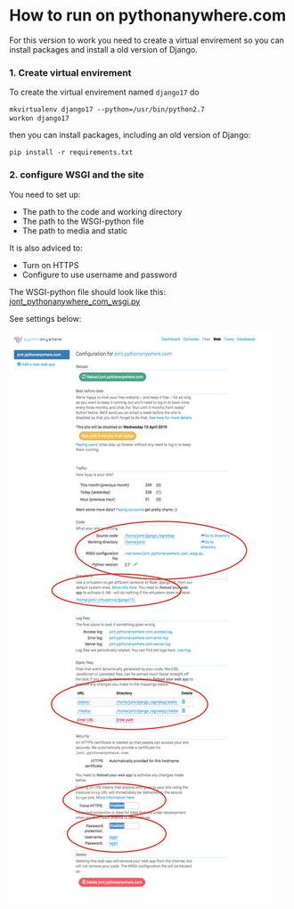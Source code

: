 
How to run on pythonanywhere.com
===============================

For this version to work you need to create a virtual envirement so you can install packages and install a old version of Django.

### 1. Create virtual envirement

To create the virtual envirement named `django17` do

```
mkvirtualenv django17 --python=/usr/bin/python2.7
workon django17
```

then you can install packages, including an old version of Django:
```
pip install -r requirements.txt
```

### 2. configure WSGI and the site

You need to set up:

 - The path to the code and working directory
 - The path to the WSGI-python file
 - The path to media and static

It is also adviced to:

 - Turn on HTTPS
 - Configure to use username and password

 The WSGI-python file should look like this: [jont_pythonanywhere_com_wsgi.py
](jont_pythonanywhere_com_wsgi.py)

 See settings below:

 ![pythonanywhere.com configuration](pythonanywhere.com-configuration.png)
